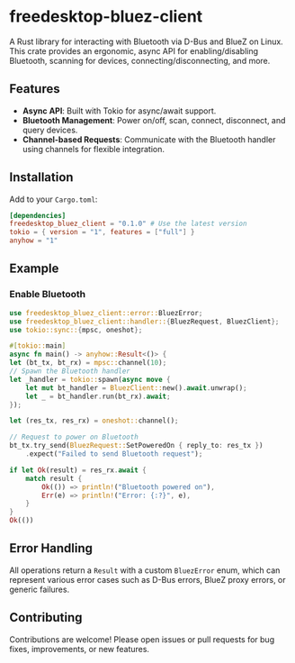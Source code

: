 # freedesktop-bluez-client

A Rust library for interacting with Bluetooth via D-Bus and BlueZ on Linux. This crate provides an ergonomic, async API
for enabling/disabling Bluetooth, scanning for devices, connecting/disconnecting, and more.

## Features

- **Async API**: Built with Tokio for async/await support.
- **Bluetooth Management**: Power on/off, scan, connect, disconnect, and query devices.
- **Channel-based Requests**: Communicate with the Bluetooth handler using channels for flexible integration.

## Installation

Add to your `Cargo.toml`:

```toml
[dependencies]
freedesktop_bluez_client = "0.1.0" # Use the latest version
tokio = { version = "1", features = ["full"] }
anyhow = "1"
```

## Example

### Enable Bluetooth

```rust
use freedesktop_bluez_client::error::BluezError;
use freedesktop_bluez_client::handler::{BluezRequest, BluezClient};
use tokio::sync::{mpsc, oneshot};

#[tokio::main]
async fn main() -> anyhow::Result<()> {
let (bt_tx, bt_rx) = mpsc::channel(10);
// Spawn the Bluetooth handler
let _handler = tokio::spawn(async move {
    let mut bt_handler = BluezClient::new().await.unwrap();
    let _ = bt_handler.run(bt_rx).await;
});

let (res_tx, res_rx) = oneshot::channel();

// Request to power on Bluetooth
bt_tx.try_send(BluezRequest::SetPoweredOn { reply_to: res_tx })
    .expect("Failed to send Bluetooth request");

if let Ok(result) = res_rx.await {
    match result {
        Ok(()) => println!("Bluetooth powered on"),
        Err(e) => println!("Error: {:?}", e),
    }
}
Ok(())

```

## Error Handling

All operations return a `Result` with a custom `BluezError` enum, which can represent various error cases such as
D-Bus errors, BlueZ proxy errors, or generic failures.

## Contributing

Contributions are welcome! Please open issues or pull requests for bug fixes, improvements, or new features.

